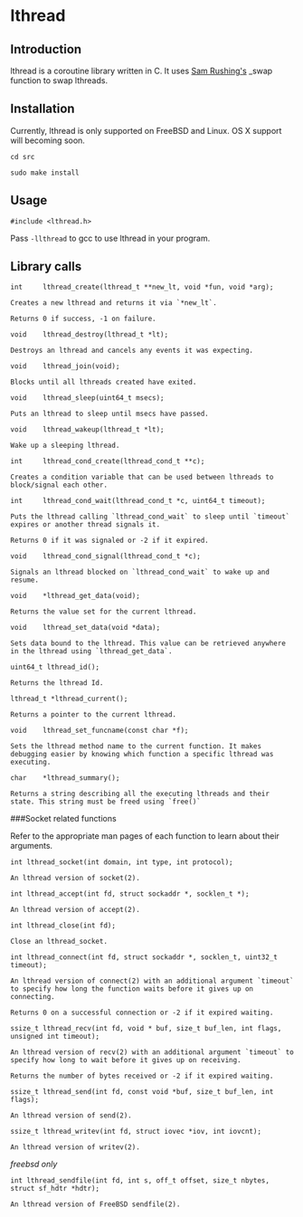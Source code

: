 lthread
======

Introduction
------------

lthread is a coroutine library written in C. It uses [Sam Rushing's](https://github.com/samrushing) _swap function to swap lthreads.

Installation
------------

Currently, lthread is only supported on FreeBSD and Linux. OS X support will becoming soon.

`cd src`

`sudo make install`

Usage
-----

`#include <lthread.h>`

Pass `-llthread` to gcc to use lthread in your program.


Library calls
-------------

```int     lthread_create(lthread_t **new_lt, void *fun, void *arg);```

    Creates a new lthread and returns it via `*new_lt`.

    Returns 0 if success, -1 on failure.

```void    lthread_destroy(lthread_t *lt);```

    Destroys an lthread and cancels any events it was expecting.

```void    lthread_join(void);```

    Blocks until all lthreads created have exited.

```void    lthread_sleep(uint64_t msecs);```

    Puts an lthread to sleep until msecs have passed.

```void    lthread_wakeup(lthread_t *lt);```

    Wake up a sleeping lthread.

```int     lthread_cond_create(lthread_cond_t **c);```

    Creates a condition variable that can be used between lthreads to block/signal each other.

```int     lthread_cond_wait(lthread_cond_t *c, uint64_t timeout);```

    Puts the lthread calling `lthread_cond_wait` to sleep until `timeout` expires or another thread signals it.

    Returns 0 if it was signaled or -2 if it expired.

```void    lthread_cond_signal(lthread_cond_t *c);```

    Signals an lthread blocked on `lthread_cond_wait` to wake up and resume.

```void    *lthread_get_data(void);```

    Returns the value set for the current lthread.

```void    lthread_set_data(void *data);```

    Sets data bound to the lthread. This value can be retrieved anywhere in the lthread using `lthread_get_data`.

```uint64_t lthread_id();```

    Returns the lthread Id. 

```lthread_t *lthread_current();```

    Returns a pointer to the current lthread.

```void    lthread_set_funcname(const char *f);```

    Sets the lthread method name to the current function. It makes debugging easier by knowing which function a specific lthread was executing.

```char    *lthread_summary();```

    Returns a string describing all the executing lthreads and their state. This string must be freed using `free()`

###Socket related functions

Refer to the appropriate man pages of each function to learn about their arguments.

```int lthread_socket(int domain, int type, int protocol);```

    An lthread version of socket(2).

```int lthread_accept(int fd, struct sockaddr *, socklen_t *);```

    An lthread version of accept(2).

```int lthread_close(int fd);```

    Close an lthread_socket.

```int lthread_connect(int fd, struct sockaddr *, socklen_t, uint32_t timeout);```

    An lthread version of connect(2) with an additional argument `timeout` to specify how long the function waits before it gives up on connecting.

    Returns 0 on a successful connection or -2 if it expired waiting.

```ssize_t lthread_recv(int fd, void * buf, size_t buf_len, int flags, unsigned int timeout);```

    An lthread version of recv(2) with an additional argument `timeout` to specify how long to wait before it gives up on receiving.

    Returns the number of bytes received or -2 if it expired waiting.

```ssize_t lthread_send(int fd, const void *buf, size_t buf_len, int flags);```

    An lthread version of send(2).

```ssize_t lthread_writev(int fd, struct iovec *iov, int iovcnt);```

    An lthread version of writev(2).

*freebsd only*

```int lthread_sendfile(int fd, int s, off_t offset, size_t nbytes, struct sf_hdtr *hdtr);```

    An lthread version of FreeBSD sendfile(2).

